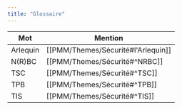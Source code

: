```yaml
---
title: "Glossaire"
---
```

| Mot      | Mention                    |
| -------- | -------------------------- |
| Arlequin | [[PMM/Themes/Sécurité#l'Arlequin]] |
| N(R)BC   | [[PMM/Themes/Sécurité#^NRBC]]      |
| TSC      | [[PMM/Themes/Sécurité#^TSC]]       |
| TPB      | [[PMM/Themes/Sécurité#^TPB]]       |
| TIS      | [[PMM/Themes/Sécurité#^TIS]]       |
